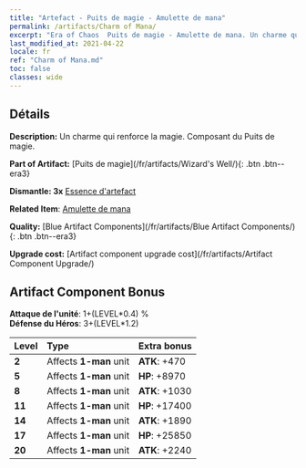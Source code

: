 ```yaml
---
title: "Artefact - Puits de magie - Amulette de mana"
permalink: /artifacts/Charm of Mana/
excerpt: "Era of Chaos  Puits de magie - Amulette de mana. Un charme qui renforce la magie. Composant du Puits de magie."
last_modified_at: 2021-04-22
locale: fr
ref: "Charm of Mana.md"
toc: false
classes: wide
---
```




## Détails

 **Description:** Un charme qui renforce la magie. Composant du Puits de magie.

 **Part of Artifact:** [Puits de magie](/fr/artifacts/Wizard's Well/){: .btn .btn--era3}

 **Dismantle: 3x** [Essence d'artefact](/ItemsFR/con_905/)

 **Related Item**: [Amulette de mana](/ItemsFR/art_112/)

 **Quality:** [Blue Artifact Components](/fr/artifacts/Blue Artifact Components/){: .btn .btn--era3}

 **Upgrade cost:** [Artifact component upgrade cost](/fr/artifacts/Artifact Component Upgrade/)

## Artifact Component Bonus

  **Attaque de l'unité**: 1+(LEVEL\*0.4) %<br/>**Défense du Héros**: 3+(LEVEL\*1.2)

  |  Level  | Type |    Extra bonus  | 
  |:--------|:-----|:----------------| 
  | **2** | Affects **1-man** unit | **ATK**: +470 | 
  | **5** | Affects **1-man** unit | **HP**: +8970 | 
  | **8** | Affects **1-man** unit | **ATK**: +1030 | 
  | **11** | Affects **1-man** unit | **HP**: +17400 | 
  | **14** | Affects **1-man** unit | **ATK**: +1890 | 
  | **17** | Affects **1-man** unit | **HP**: +25850 | 
  | **20** | Affects **1-man** unit | **ATK**: +2240 | 
